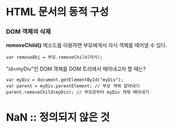 # **HTML 문서의 동적 구성**

### DOM 객체의 삭제

**removeChild()** 메소드를 이용하면 부모에게서 자식 객체를 떼어낼 수 있다.
```
var removeObj = 부모.removeChild(자식);
```

"id=myDiv"인 DOM 객체를 DOM 트리에서 떼어내고자 할 때는?
```
var myDiv = document.getElementById("myDiv");
var parent = myDiv.parentElement; // 부모 객체 알아내기
parent.removeChild(myDiv); // 부모로부터 myDiv 객체 떼어내기
```

# NaN :: 정의되지 않은 것